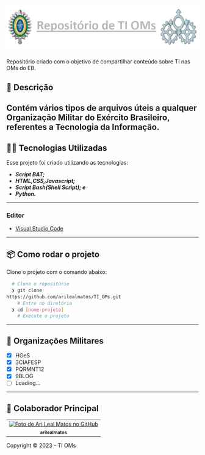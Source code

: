 # <CENTER>![TITULO](https://github.com/arilealmatos/TI_OMs/blob/main/Titulo_GITHUB.png)</CENTER>

Repositório criado com o objetivo de compartilhar 
conteúdo sobre TI nas OMs do EB.
## :rocket: Descrição
Contém vários tipos de arquivos úteis a qualquer Organização
Militar do Exército Brasileiro, referentes a Tecnologia da
Informação.
---
## 👨‍💻️ Tecnologias Utilizadas
Esse projeto foi criado utilizando as tecnologias:<br>
- ***Script BAT;***
- ***HTML,CSS,Javascript;***
- ***Script Bash(Shell Script); e***
- ***Python.***
---
### Editor
- [Visual Studio Code](https://code.visualstudio.com/)
---
## 📦️ Como rodar o projeto
Clone o projeto com o comando abaixo:
```bash
  # Clone o repositório
  ❯ git clone 
https://github.com/arilealmatos/TI_OMs.git
	# Entre no diretório
  ❯ cd [nome-projeto]
	# Execute o projeto
```
---
## 🔮 Organizações Militares
- [x] HGeS
- [X] 3CIAFESP
- [X] PQRMNT12
- [X] 9BLOG
- [ ] Loading...
---
## :handshake: Colaborador Principal
<table>
  <tr>
    <td align="center">
      <a href="http://github.com/arilealmatos">
        <img src="https://avatars.githubusercontent.com/u/49329629?s=40&v=4" width="100px;" alt="Foto de Ari Leal Matos no GitHub"/><br>
        <sub>
          <b>arilealmatos</b>
        </sub>
      </a>
    </td>
  </tr>
</table>

Copyright :copyright: 2023 - TI OMs
